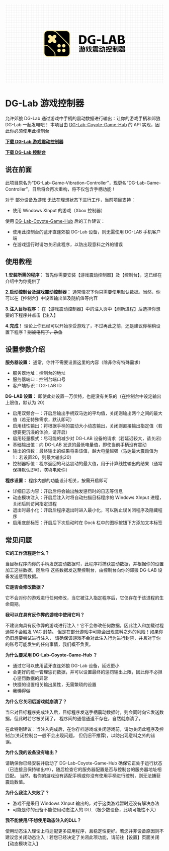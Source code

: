 ![image](repository-open-graph.png)

# DG-Lab 游戏控制器
允许郊狼 DG-Lab 通过游戏中手柄的震动数据进行输出：让你的游戏手柄和郊狼 DG-Lab 一起发电吧！
本项目由 [DG-Lab-Coyote-Game-Hub](https://github.com/hyperzlib/DG-Lab-Coyote-Game-Hub) 的 API 实现，因此你必须使用此控制台

**[下载 DG-Lab 游戏震动控制器](https://github.com/LYQBING/DG-Lab-Game-Vibration-Controller/releases)**

**[下载 DG-Lab 控制台](https://github.com/hyperzlib/DG-Lab-Coyote-Game-Hub/releases)**


## 说在前面
此项目原名为“DG-Lab-Game-Vibration-Controller”，现更名“DG-Lab-Game-Controller”，日后将会再次重构，将不仅包含手柄功能！

对于 部分设备及游戏 无法在理想状态下进行工作，当前项目支持：
- 使用 Windows XInput 的游戏（Xbox 控制器）

使用 [DG-Lab-Coyote-Game-Hub](https://github.com/hyperzlib/DG-Lab-Coyote-Game-Hub) 后的工作建议：

- 使用此控制台的蓝牙直连郊狼 DG-Lab 设备，则无需使用 DG-LAB 手机客户端
- 在游戏运行时请勿关闭此程序，以防出现意料之外的错误

## 使用教程
**1.安装所需的程序：** 首先你需要安装【游戏震动控制器】及【控制台】，这已经在介绍中为你提供了

**2.启动控制台及游戏震动控制器：** 通常情况下你只需要使用默认数据。当然，你可以在【控制台】中设置输出值及随机值等内容

**3.注入目标程序：** 在【游戏震动控制器】中的注入页中【刷新进程】后选择你想要的下程序并点击【注入】

**4.完成！** 理论上你已经可以开始享受游戏了，不过再此之前，还是建议你稍稍设置下程序？~~别被电死了，杂鱼~~

## 设置参数介绍
**服务器设置：** 通常，你并不需要设置这里的内容（除非你有特殊需求）
- 服务器地址：控制台的地址
- 服务器端口：控制台端口号
- 客户端标识：DG-LAB ID

**DG-LAB 设置：** 即使此处设置一万伏特，也是没有关系的（在控制台中设定输出上限值，默认为 20）
- 启用双频合一：开启后输出手柄双马达的平均值，关闭则输出两个之间的最大值（若无特殊需求，默认即可）
- 启用线性输出：将根据手柄的震动大小动态输出，关闭则直接输出指定值（若想要更沉浸的体验，请开启）
- 启用轻量模式：尽可能的减少对 DG-LAB 设备的请求（若延迟较大，请关闭）
- 基础输出值：向 DG-LAB 发送的最低电量值，即使当前手柄没有震动
- 输出的倍数：最终输出的结果将乘该值，越大电量越强（马达最大震动值为 1：若设置20，则最大输出20） 
- 控制器标值：程序返回的马达震动的最大值，用于计算线性输出的结果（通常保持默认即可，~~瞎填电死你~~）

**程序设置：** 程序内部的功能设计相关，按需开启即可
- 详细日志内容：开启后将会输出触发惩罚时的日志等信息
- 动态模块注入：开启后注入时将自动扫描目标程序的 Windows XInput 进程，关闭后则访问指定进程
- 退出时最小化：开启后程序退出时进入最小化，可以防止误关闭程序及隐藏程序
- 启用底部标签：开启后下次启动时在 Dock 栏中的图标按钮下方添加文本标签

## 常见问题
**它的工作流程是什么？**

当目标程序向你的手柄发送震动数据时，此程序将捕获震动数据，并根据你的设置加工这些数据，随后将 这些数据发送至控制台，由控制台向你的郊狼 DG-LAB 设备发送惩罚数据。

**它是否会修改数据？**

它不会对你的游戏进行任何修改，当它被注入指定程序后，它仅存在于该进程的生命周期。

**我可以在具有反作弊的游戏中使用它吗？**

不建议向具有反作弊的游戏进行注入！它不会修改任何数据，因此注入和加载过程通常不会触发 VAC 封禁。 但是在部分游戏中可能会出现意料之外的风险！如果你仍旧想要尝试进行注入， 请确保该游戏不会对此注入行为进行封禁，并且对于你的账号可能发生的任何事情，我们概不负责。

**为什么要采用 DG-Lab-Coyote-Game-Hub ？**

- 通过它可以使用蓝牙直连郊狼 DG-Lab 设备，延迟更小
- 会更好的统一管理惩罚数据，并可以设置最终的惩罚输出上限，因此你不必担心惩罚数据的异常
- 快捷的设置相关输出属性，无需繁琐的设置
- ~~我懒得做~~

**为什么它关闭后游戏就崩溃了？**

当它对目标程序完成注入后，目标程序发送手柄震动数据时，则会同时向它发送数据，但此时若它被关闭了， 程序间的通信通道不存在，自然就崩溃了。

在此特别建议：当注入完成后，在你存档游戏或关闭游戏前，请勿关闭此程序及控制台(关闭控制台一般不会出现问题， 但仍旧不推荐)，以防出现意料之外的错误。

**为什么我的设备没有输出？**

请确保你已经安装并启动了 DG-Lab-Coyote-Game-Hub 确保它正处于运行状态（已连接且保持输出中），随后检查它的服务器配置是否与控制台的服务器地址相匹配。 当然，若你的游戏没有适配手柄或你没有使用手柄进行控制，则无法捕获震动数值。

**为什么我注入失败了？**

- 游戏不是采用 Windows XInput 输出的，对于这类游戏暂时还没有解决办法
- 可能是你的设备不能使用动态注入的 DLL（极少数设备，此项可能性不大）

**我不能使用/不想使用动态注入的DLL？**

使用动态注入理论上将适配更多应用程序，且稳定性更好。若您并非设备原因则不建议您关闭动态注入！若您已经决定了关闭此项功能，请前往【设置】页面关闭【动态模块注入】
